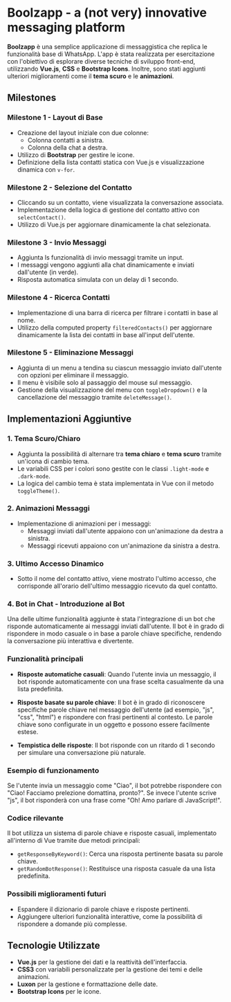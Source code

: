 # Boolzapp - a (not very) innovative messaging platform


**Boolzapp** è una semplice applicazione di messaggistica che replica le funzionalità base di WhatsApp. L'app è stata realizzata per esercitazione con l'obiettivo di esplorare diverse tecniche di sviluppo front-end, utilizzando **Vue.js**, **CSS** e **Bootstrap Icons**. Inoltre, sono stati aggiunti ulteriori miglioramenti come il **tema scuro** e le **animazioni**.

## Milestones

### Milestone 1 - Layout di Base
- Creazione del layout iniziale con due colonne:
  - Colonna contatti a sinistra.
  - Colonna della chat a destra.
- Utilizzo di **Bootstrap** per gestire le icone.
- Definizione della lista contatti statica con Vue.js e visualizzazione dinamica con `v-for`.

### Milestone 2 - Selezione del Contatto
- Cliccando su un contatto, viene visualizzata la conversazione associata.
- Implementazione della logica di gestione del contatto attivo con `selectContact()`.
- Utilizzo di Vue.js per aggiornare dinamicamente la chat selezionata.

### Milestone 3 - Invio Messaggi
- Aggiunta ls funzionalità di invio messaggi tramite un input.
- I messaggi vengono aggiunti alla chat dinamicamente e inviati dall'utente (in verde).
- Risposta automatica simulata con un delay di 1 secondo.

### Milestone 4 - Ricerca Contatti
- Implementazione di una barra di ricerca per filtrare i contatti in base al nome.
- Utilizzo della computed property `filteredContacts()` per aggiornare dinamicamente la lista dei contatti in base all'input dell'utente.

### Milestone 5 - Eliminazione Messaggi
- Aggiunta di un menu a tendina su ciascun messaggio inviato dall'utente con opzioni per eliminare il messaggio.
- Il menu è visibile solo al passaggio del mouse sul messaggio.
- Gestione della visualizzazione del menu con `toggleDropdown()` e la cancellazione del messaggio tramite `deleteMessage()`.

## Implementazioni Aggiuntive

### 1. Tema Scuro/Chiaro
- Aggiunta la possibilità di alternare tra **tema chiaro** e **tema scuro** tramite un'icona di cambio tema.
- Le variabili CSS per i colori sono gestite con le classi `.light-mode` e `.dark-mode`.
- La logica del cambio tema è stata implementata in Vue con il metodo `toggleTheme()`.

### 2. Animazioni Messaggi
- Implementazione di animazioni per i messaggi:
  - Messaggi inviati dall'utente appaiono con un'animazione da destra a sinistra.
  - Messaggi ricevuti appaiono con un'animazione da sinistra a destra.

### 3. Ultimo Accesso Dinamico
- Sotto il nome del contatto attivo, viene mostrato l'ultimo accesso, che corrisponde all'orario dell'ultimo messaggio ricevuto da quel contatto.

### 4. Bot in Chat - Introduzione al Bot
Una delle ultime funzionalità aggiunte è stata l'integrazione di un bot che risponde automaticamente ai messaggi inviati dall'utente. Il bot è in grado di rispondere in modo casuale o in base a parole chiave specifiche, rendendo la conversazione più interattiva e divertente.

### Funzionalità principali

- **Risposte automatiche casuali**: Quando l'utente invia un messaggio, il bot risponde automaticamente con una frase scelta casualmente da una lista predefinita.
  
- **Risposte basate su parole chiave**: Il bot è in grado di riconoscere specifiche parole chiave nel messaggio dell'utente (ad esempio, "js", "css", "html") e rispondere con frasi pertinenti al contesto. Le parole chiave sono configurate in un oggetto e possono essere facilmente estese.

- **Tempistica delle risposte**: Il bot risponde con un ritardo di 1 secondo per simulare una conversazione più naturale.

### Esempio di funzionamento
Se l'utente invia un messaggio come "Ciao", il bot potrebbe rispondere con "Ciao! Facciamo prelezione domattina, pronto?". Se invece l'utente scrive "js", il bot risponderà con una frase come "Oh! Amo parlare di JavaScript!".

### Codice rilevante
Il bot utilizza un sistema di parole chiave e risposte casuali, implementato all'interno di Vue tramite due metodi principali:
- `getResponseByKeyword()`: Cerca una risposta pertinente basata su parole chiave.
- `getRandomBotResponse()`: Restituisce una risposta casuale da una lista predefinita.

### Possibili miglioramenti futuri
- Espandere il dizionario di parole chiave e risposte pertinenti.
- Aggiungere ulteriori funzionalità interattive, come la possibilità di rispondere a domande più complesse.


## Tecnologie Utilizzate

- **Vue.js** per la gestione dei dati e la reattività dell'interfaccia.
- **CSS3** con variabili personalizzate per la gestione dei temi e delle animazioni.
- **Luxon** per la gestione e formattazione delle date.
- **Bootstrap Icons** per le icone.
